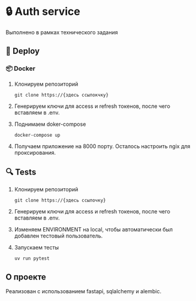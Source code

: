 # 🔒 Auth service
Выполнено в рамках технического задания

## 🚀 Deploy

### 📦 Docker

1. Клонируем репозиторий

    ```git clone https://{здесь ссылокчку}```

2. Генерируем ключи для access и refresh токенов, после чего вставляем в .env.

3. Поднимаем doker-compose

    ```docker-compose up```

4. Получаем приложение на 8000 порту. Осталось настроить ngix для проксирования.

## 🔍 Tests

1. Клонируем репозиторий

    ```git clone https://{здесь ссылочку}```

2. Генерируем ключи для access и refresh токенов, после чего вставляем в .env.

3. Изменяем ENVIRONMENT на local, чтобы автоматически был добавлен тестовый пользователь.

4. Запускаем тесты 

    ```uv run pytest```

## О проекте

Реализован с использованием fastapi, sqlalchemy и alembic.
